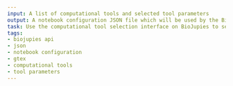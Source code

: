 ```yaml
---
input: A list of computational tools and selected tool parameters
output: A notebook configuration JSON file which will be used by the BioJupies API to generate the notebook containing an analysis of the GTEx samples
task: Use the computational tool selection interface on BioJupies to select and customize the downstream analysis
tags:
- biojupies api
- json
- notebook configuration
- gtex
- computational tools
- tool parameters
---
```

